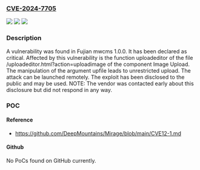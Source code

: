 ### [CVE-2024-7705](https://cve.mitre.org/cgi-bin/cvename.cgi?name=CVE-2024-7705)
![](https://img.shields.io/static/v1?label=Product&message=mwcms&color=blue)
![](https://img.shields.io/static/v1?label=Version&message=%3D%201.0.0%20&color=brighgreen)
![](https://img.shields.io/static/v1?label=Vulnerability&message=CWE-434%20Unrestricted%20Upload&color=brighgreen)

### Description

A vulnerability was found in Fujian mwcms 1.0.0. It has been declared as critical. Affected by this vulnerability is the function uploadeditor of the file /uploadeditor.html?action=uploadimage of the component Image Upload. The manipulation of the argument upfile leads to unrestricted upload. The attack can be launched remotely. The exploit has been disclosed to the public and may be used. NOTE: The vendor was contacted early about this disclosure but did not respond in any way.

### POC

#### Reference
- https://github.com/DeepMountains/Mirage/blob/main/CVE12-1.md

#### Github
No PoCs found on GitHub currently.

